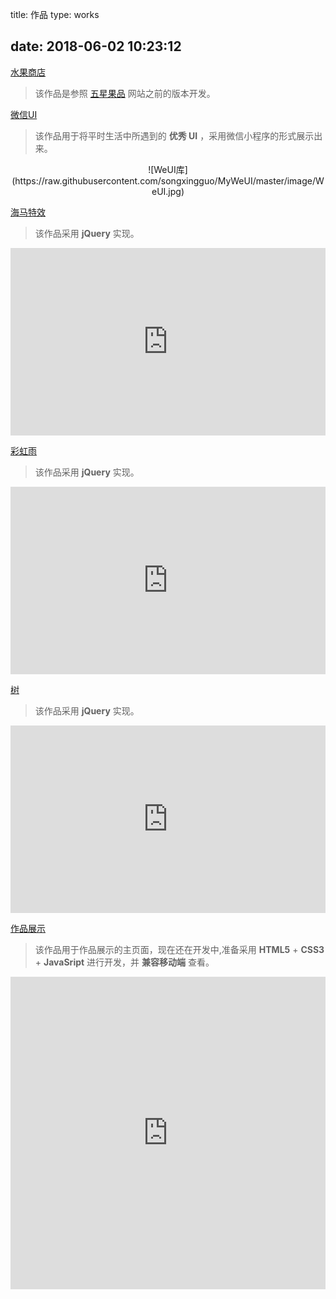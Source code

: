 title: 作品
type: works
<!-- comments: false -->
date: 2018-06-02 10:23:12
---
<!--<h1 align="center">我的作品</h1> -->

[水果商店](https://songxingguo.github.io/FruitShop/)

> 该作品是参照 [五星果品](http://www.wuxingguopin.com/) 网站之前的版本开发。
  
[微信UI](https://github.com/songxingguo/MyWeUI)

> 该作品用于将平时生活中所遇到的 **优秀 UI** ，采用微信小程序的形式展示出来。

<center>
![WeUI库](https://raw.githubusercontent.com/songxingguo/MyWeUI/master/image/WeUI.jpg)</center>

[海马特效](https://songxingguo.github.io/canvas-hippocampus/)

> 该作品采用 **jQuery** 实现。

<iframe src="https://songxingguo.github.io/canvas-hippocampus/"  width="100%" height="300" frameborder="0" align="middle" ></iframe>

[彩虹雨](https://songxingguo.github.io/canvas-rainbowRain/)

> 该作品采用 **jQuery** 实现。

 <iframe src="https://songxingguo.github.io/canvas-rainbowRain/" width="100%" height="300" frameborder="0" align="middle" ></iframe>

[树](https://songxingguo.github.io/canvas-tree/)

> 该作品采用 **jQuery** 实现。
  
 <iframe src="https://songxingguo.github.io/canvas-tree/" width="100%" height="300" frameborder="0" align="middle" ></iframe>
 
[作品展示](https://songxingguo.github.io/works/)

> 该作品用于作品展示的主页面，现在还在开发中,准备采用 **HTML5** + **CSS3** + **JavaSript** 进行开发，并 **兼容移动端** 查看。

<iframe src="https://songxingguo.github.io/works/" width="100%" height="500" frameborder="0" align="middle" ></iframe>

<!-- <iframe src="https://songxingguo.github.io/FruitShop/" width="100%" height="500" frameborder="0" align="middle" ></iframe> -->

<!-- [微信小程序](https://works.songxingguo.c -->